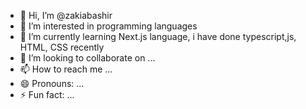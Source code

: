 - 👋 Hi, I’m @zakiabashir
- 👀 I’m interested in programming languages
- 🌱 I’m currently learning Next.js  language, i have done typescript,js, HTML, CSS recently
- 💞️ I’m looking to collaborate on ...
- 📫 How to reach me ...
- 😄 Pronouns: ...
- ⚡ Fun fact: ...

<!---
zakiabashir/zakiabashir is a ✨ special ✨ repository because its `README.md` (this file) appears on your GitHub profile.
You can click the Preview link to take a look at your changes.
--->
